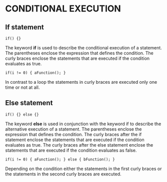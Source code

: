 

# CONDITIONAL EXECUTION



## If statement

    if() {}

The keyword **if** is used to describe the conditional execution of a statement. The parentheses enclose the expression that defines the condition. The curly braces enclose the statements that are executed if the condition evaluates as true.

    if(i != 0) { aFunction(); }

In contrast to a loop the statements in curly braces are executed only one time or not at all.



## Else statement

    if() {} else {}

The keyword **else** is used in conjunction with the keyword if to describe the alternative execution of a statement. The parentheses enclose the expression that defines the condition. The curly braces after the if statement enclose the statements that are executed if the condition evaluates as true. The curly braces after the else statement enclose the statements that are executed if the condition evaluates as false.

    if(i != 0) { aFunction(); } else { bFunction(); }

Depending on the condition either the statements in the first curly braces or the statements in the second curly braces are executed.

